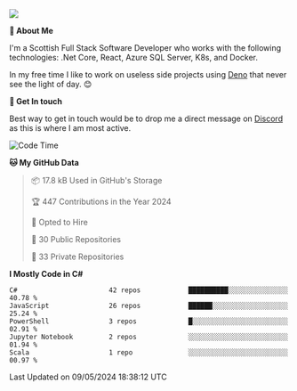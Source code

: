 <img src="https://github.com/jasonhughes94/jasonhughes94/blob/main/header.png?raw=true">

**:tangerine: About Me**

I'm a Scottish Full Stack Software Developer who works with the following technologies: .Net Core, React, Azure SQL Server, K8s, and Docker.

In my free time I like to work on useless side projects using [Deno](https://deno.land/) that never see the light of day. 😊

**:speech_balloon: Get In touch**

Best way to get in touch would be to drop me a direct message on [Discord](https://discordapp.com/users/206498666976903169) as this is where I am most active.

<!--START_SECTION:waka-->
![Code Time](http://img.shields.io/badge/Code%20Time-1%2C121%20hrs%2017%20mins-blue)

**🐱 My GitHub Data** 

> 📦 17.8 kB Used in GitHub's Storage 
 > 
> 🏆 447 Contributions in the Year 2024
 > 
> 💼 Opted to Hire
 > 
> 📜 30 Public Repositories 
 > 
> 🔑 33 Private Repositories 
 > 
**I Mostly Code in C#** 

```text
C#                       42 repos            ██████████░░░░░░░░░░░░░░░   40.78 % 
JavaScript               26 repos            ██████░░░░░░░░░░░░░░░░░░░   25.24 % 
PowerShell               3 repos             █░░░░░░░░░░░░░░░░░░░░░░░░   02.91 % 
Jupyter Notebook         2 repos             ░░░░░░░░░░░░░░░░░░░░░░░░░   01.94 % 
Scala                    1 repo              ░░░░░░░░░░░░░░░░░░░░░░░░░   00.97 % 
```




 Last Updated on 09/05/2024 18:38:12 UTC
<!--END_SECTION:waka-->
